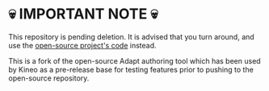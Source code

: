 # :skull: IMPORTANT NOTE :skull:
This repository is pending deletion. It is advised that you turn around, and use the [open-source project's code](https://github.com/adaptlearning/adapt_authoring) instead.

This is a fork of the open-source Adapt authoring tool which has been used by Kineo as a pre-release base for testing features prior to pushing to the open-source repository.
